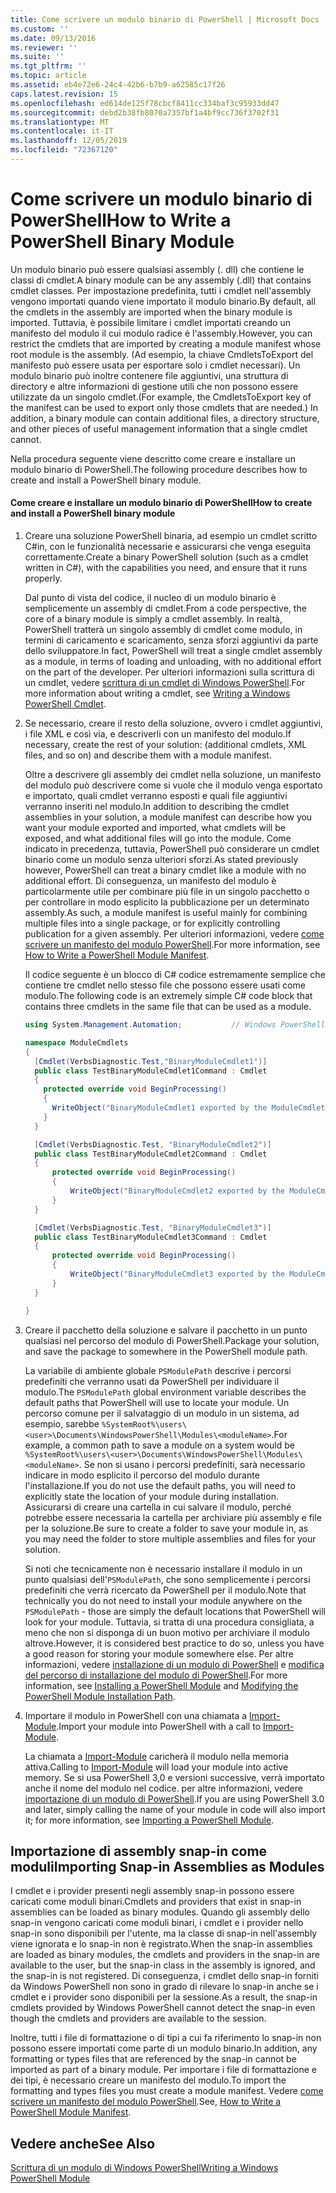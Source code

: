 ```yaml
---
title: Come scrivere un modulo binario di PowerShell | Microsoft Docs
ms.custom: ''
ms.date: 09/13/2016
ms.reviewer: ''
ms.suite: ''
ms.tgt_pltfrm: ''
ms.topic: article
ms.assetid: eb4e72e6-24c4-42b6-b7b9-a62585c17f26
caps.latest.revision: 15
ms.openlocfilehash: ed614de125f78cbcf8411cc334baf3c95933dd47
ms.sourcegitcommit: debd2b38fb8070a7357bf1a4bf9cc736f3702f31
ms.translationtype: MT
ms.contentlocale: it-IT
ms.lasthandoff: 12/05/2019
ms.locfileid: "72367120"
---
```

# <a name="how-to-write-a-powershell-binary-module"></a><span data-ttu-id="9802a-102">Come scrivere un modulo binario di PowerShell</span><span class="sxs-lookup"><span data-stu-id="9802a-102">How to Write a PowerShell Binary Module</span></span>

<span data-ttu-id="9802a-103">Un modulo binario può essere qualsiasi assembly (. dll) che contiene le classi di cmdlet.</span><span class="sxs-lookup"><span data-stu-id="9802a-103">A binary module can be any assembly (.dll) that contains cmdlet classes.</span></span> <span data-ttu-id="9802a-104">Per impostazione predefinita, tutti i cmdlet nell'assembly vengono importati quando viene importato il modulo binario.</span><span class="sxs-lookup"><span data-stu-id="9802a-104">By default, all the cmdlets in the assembly are imported when the binary module is imported.</span></span> <span data-ttu-id="9802a-105">Tuttavia, è possibile limitare i cmdlet importati creando un manifesto del modulo il cui modulo radice è l'assembly.</span><span class="sxs-lookup"><span data-stu-id="9802a-105">However, you can restrict the cmdlets that are imported by creating a module manifest whose root module is the assembly.</span></span> <span data-ttu-id="9802a-106">(Ad esempio, la chiave CmdletsToExport del manifesto può essere usata per esportare solo i cmdlet necessari). Un modulo binario può inoltre contenere file aggiuntivi, una struttura di directory e altre informazioni di gestione utili che non possono essere utilizzate da un singolo cmdlet.</span><span class="sxs-lookup"><span data-stu-id="9802a-106">(For example, the CmdletsToExport key of the manifest can be used to export only those cmdlets that are needed.) In addition, a binary module can contain additional files, a directory structure, and other pieces of useful management information that a single cmdlet cannot.</span></span>

<span data-ttu-id="9802a-107">Nella procedura seguente viene descritto come creare e installare un modulo binario di PowerShell.</span><span class="sxs-lookup"><span data-stu-id="9802a-107">The following procedure describes how to create and install a PowerShell binary module.</span></span>

#### <a name="how-to-create-and-install-a-powershell-binary-module"></a><span data-ttu-id="9802a-108">Come creare e installare un modulo binario di PowerShell</span><span class="sxs-lookup"><span data-stu-id="9802a-108">How to create and install a PowerShell binary module</span></span>

1. <span data-ttu-id="9802a-109">Creare una soluzione PowerShell binaria, ad esempio un cmdlet scritto C#in, con le funzionalità necessarie e assicurarsi che venga eseguita correttamente.</span><span class="sxs-lookup"><span data-stu-id="9802a-109">Create a binary PowerShell solution (such as a cmdlet written in C#), with the capabilities you need, and ensure that it runs properly.</span></span>

   <span data-ttu-id="9802a-110">Dal punto di vista del codice, il nucleo di un modulo binario è semplicemente un assembly di cmdlet.</span><span class="sxs-lookup"><span data-stu-id="9802a-110">From a code perspective, the core of a binary module is simply a cmdlet assembly.</span></span> <span data-ttu-id="9802a-111">In realtà, PowerShell tratterà un singolo assembly di cmdlet come modulo, in termini di caricamento e scaricamento, senza sforzi aggiuntivi da parte dello sviluppatore.</span><span class="sxs-lookup"><span data-stu-id="9802a-111">In fact, PowerShell will treat a single cmdlet assembly as a module, in terms of loading and unloading, with no additional effort on the part of the developer.</span></span> <span data-ttu-id="9802a-112">Per ulteriori informazioni sulla scrittura di un cmdlet, vedere [scrittura di un cmdlet di Windows PowerShell](../cmdlet/writing-a-windows-powershell-cmdlet.md).</span><span class="sxs-lookup"><span data-stu-id="9802a-112">For more information about writing a cmdlet, see [Writing a Windows PowerShell Cmdlet](../cmdlet/writing-a-windows-powershell-cmdlet.md).</span></span>

2. <span data-ttu-id="9802a-113">Se necessario, creare il resto della soluzione, ovvero i cmdlet aggiuntivi, i file XML e così via, e descriverli con un manifesto del modulo.</span><span class="sxs-lookup"><span data-stu-id="9802a-113">If necessary, create the rest of your solution: (additional cmdlets, XML files, and so on) and describe them with a module manifest.</span></span>

   <span data-ttu-id="9802a-114">Oltre a descrivere gli assembly dei cmdlet nella soluzione, un manifesto del modulo può descrivere come si vuole che il modulo venga esportato e importato, quali cmdlet verranno esposti e quali file aggiuntivi verranno inseriti nel modulo.</span><span class="sxs-lookup"><span data-stu-id="9802a-114">In addition to describing the cmdlet assemblies in your solution, a module manifest can describe how you want your module exported and imported, what cmdlets will be exposed, and what additional files will go into the module.</span></span>
   <span data-ttu-id="9802a-115">Come indicato in precedenza, tuttavia, PowerShell può considerare un cmdlet binario come un modulo senza ulteriori sforzi.</span><span class="sxs-lookup"><span data-stu-id="9802a-115">As stated previously however, PowerShell can treat a binary cmdlet like a module with no additional effort.</span></span>
   <span data-ttu-id="9802a-116">Di conseguenza, un manifesto del modulo è particolarmente utile per combinare più file in un singolo pacchetto o per controllare in modo esplicito la pubblicazione per un determinato assembly.</span><span class="sxs-lookup"><span data-stu-id="9802a-116">As such, a module manifest is useful mainly for combining multiple files into a single package, or for explicitly controlling publication for a given assembly.</span></span>
   <span data-ttu-id="9802a-117">Per ulteriori informazioni, vedere [come scrivere un manifesto del modulo PowerShell](how-to-write-a-powershell-module-manifest.md).</span><span class="sxs-lookup"><span data-stu-id="9802a-117">For more information, see [How to Write a PowerShell Module Manifest](how-to-write-a-powershell-module-manifest.md).</span></span>

   <span data-ttu-id="9802a-118">Il codice seguente è un blocco di C# codice estremamente semplice che contiene tre cmdlet nello stesso file che possono essere usati come modulo.</span><span class="sxs-lookup"><span data-stu-id="9802a-118">The following code is an extremely simple C# code block that contains three cmdlets in the same file that can be used as a module.</span></span>

   ```csharp
   using System.Management.Automation;           // Windows PowerShell namespace.

   namespace ModuleCmdlets
   {
     [Cmdlet(VerbsDiagnostic.Test,"BinaryModuleCmdlet1")]
     public class TestBinaryModuleCmdlet1Command : Cmdlet
     {
       protected override void BeginProcessing()
       {
         WriteObject("BinaryModuleCmdlet1 exported by the ModuleCmdlets module.");
       }
     }

     [Cmdlet(VerbsDiagnostic.Test, "BinaryModuleCmdlet2")]
     public class TestBinaryModuleCmdlet2Command : Cmdlet
     {
         protected override void BeginProcessing()
         {
             WriteObject("BinaryModuleCmdlet2 exported by the ModuleCmdlets module.");
         }
     }

     [Cmdlet(VerbsDiagnostic.Test, "BinaryModuleCmdlet3")]
     public class TestBinaryModuleCmdlet3Command : Cmdlet
     {
         protected override void BeginProcessing()
         {
             WriteObject("BinaryModuleCmdlet3 exported by the ModuleCmdlets module.");
         }
     }

   }
   ```

3. <span data-ttu-id="9802a-119">Creare il pacchetto della soluzione e salvare il pacchetto in un punto qualsiasi nel percorso del modulo di PowerShell.</span><span class="sxs-lookup"><span data-stu-id="9802a-119">Package your solution, and save the package to somewhere in the PowerShell module path.</span></span>

   <span data-ttu-id="9802a-120">La variabile di ambiente globale `PSModulePath` descrive i percorsi predefiniti che verranno usati da PowerShell per individuare il modulo.</span><span class="sxs-lookup"><span data-stu-id="9802a-120">The `PSModulePath` global environment variable describes the default paths that PowerShell will use to locate your module.</span></span> <span data-ttu-id="9802a-121">Un percorso comune per il salvataggio di un modulo in un sistema, ad esempio, sarebbe `%SystemRoot%\users\<user>\Documents\WindowsPowerShell\Modules\<moduleName>`.</span><span class="sxs-lookup"><span data-stu-id="9802a-121">For example, a common path to save a module on a system would be `%SystemRoot%\users\<user>\Documents\WindowsPowerShell\Modules\<moduleName>`.</span></span> <span data-ttu-id="9802a-122">Se non si usano i percorsi predefiniti, sarà necessario indicare in modo esplicito il percorso del modulo durante l'installazione.</span><span class="sxs-lookup"><span data-stu-id="9802a-122">If you do not use the default paths, you will need to explicitly state the location of your module during installation.</span></span> <span data-ttu-id="9802a-123">Assicurarsi di creare una cartella in cui salvare il modulo, perché potrebbe essere necessaria la cartella per archiviare più assembly e file per la soluzione.</span><span class="sxs-lookup"><span data-stu-id="9802a-123">Be sure to create a folder to save your module in, as you may need the folder to store multiple assemblies and files for your solution.</span></span>

   <span data-ttu-id="9802a-124">Si noti che tecnicamente non è necessario installare il modulo in un punto qualsiasi dell'`PSModulePath`, che sono semplicemente i percorsi predefiniti che verrà ricercato da PowerShell per il modulo.</span><span class="sxs-lookup"><span data-stu-id="9802a-124">Note that technically you do not need to install your module anywhere on the `PSModulePath` - those are simply the default locations that PowerShell will look for your module.</span></span> <span data-ttu-id="9802a-125">Tuttavia, si tratta di una procedura consigliata, a meno che non si disponga di un buon motivo per archiviare il modulo altrove.</span><span class="sxs-lookup"><span data-stu-id="9802a-125">However, it is considered best practice to do so, unless you have a good reason for storing your module somewhere else.</span></span> <span data-ttu-id="9802a-126">Per altre informazioni, vedere [installazione di un modulo di PowerShell](./installing-a-powershell-module.md) e [modifica del percorso di installazione del modulo di PowerShell](./modifying-the-psmodulepath-installation-path.md).</span><span class="sxs-lookup"><span data-stu-id="9802a-126">For more information, see [Installing a PowerShell Module](./installing-a-powershell-module.md) and [Modifying the PowerShell Module Installation Path](./modifying-the-psmodulepath-installation-path.md).</span></span>

4. <span data-ttu-id="9802a-127">Importare il modulo in PowerShell con una chiamata a [Import-Module](/powershell/module/Microsoft.PowerShell.Core/Import-Module).</span><span class="sxs-lookup"><span data-stu-id="9802a-127">Import your module into PowerShell with a call to [Import-Module](/powershell/module/Microsoft.PowerShell.Core/Import-Module).</span></span>

   <span data-ttu-id="9802a-128">La chiamata a [Import-Module](/powershell/module/Microsoft.PowerShell.Core/Import-Module) caricherà il modulo nella memoria attiva.</span><span class="sxs-lookup"><span data-stu-id="9802a-128">Calling to [Import-Module](/powershell/module/Microsoft.PowerShell.Core/Import-Module) will load your module into active memory.</span></span> <span data-ttu-id="9802a-129">Se si usa PowerShell 3,0 e versioni successive, verrà importato anche il nome del modulo nel codice. per altre informazioni, vedere [importazione di un modulo di PowerShell](./importing-a-powershell-module.md).</span><span class="sxs-lookup"><span data-stu-id="9802a-129">If you are using PowerShell 3.0 and later, simply calling the name of your module in code will also import it; for more information, see [Importing a PowerShell Module](./importing-a-powershell-module.md).</span></span>

## <a name="importing-snap-in-assemblies-as-modules"></a><span data-ttu-id="9802a-130">Importazione di assembly snap-in come moduli</span><span class="sxs-lookup"><span data-stu-id="9802a-130">Importing Snap-in Assemblies as Modules</span></span>

<span data-ttu-id="9802a-131">I cmdlet e i provider presenti negli assembly snap-in possono essere caricati come moduli binari.</span><span class="sxs-lookup"><span data-stu-id="9802a-131">Cmdlets and providers that exist in snap-in assemblies can be loaded as binary modules.</span></span> <span data-ttu-id="9802a-132">Quando gli assembly dello snap-in vengono caricati come moduli binari, i cmdlet e i provider nello snap-in sono disponibili per l'utente, ma la classe di snap-in nell'assembly viene ignorata e lo snap-in non è registrato.</span><span class="sxs-lookup"><span data-stu-id="9802a-132">When the snap-in assemblies are loaded as binary modules, the cmdlets and providers in the snap-in are available to the user, but the snap-in class in the assembly is ignored, and the snap-in is not registered.</span></span> <span data-ttu-id="9802a-133">Di conseguenza, i cmdlet dello snap-in forniti da Windows PowerShell non sono in grado di rilevare lo snap-in anche se i cmdlet e i provider sono disponibili per la sessione.</span><span class="sxs-lookup"><span data-stu-id="9802a-133">As a result, the snap-in cmdlets provided by Windows PowerShell cannot detect the snap-in even though the cmdlets and providers are available to the session.</span></span>

<span data-ttu-id="9802a-134">Inoltre, tutti i file di formattazione o di tipi a cui fa riferimento lo snap-in non possono essere importati come parte di un modulo binario.</span><span class="sxs-lookup"><span data-stu-id="9802a-134">In addition, any formatting or types files that are referenced by the snap-in cannot be imported as part of a binary module.</span></span>
<span data-ttu-id="9802a-135">Per importare i file di formattazione e dei tipi, è necessario creare un manifesto del modulo.</span><span class="sxs-lookup"><span data-stu-id="9802a-135">To import the formatting and types files you must create a module manifest.</span></span>
<span data-ttu-id="9802a-136">Vedere [come scrivere un manifesto del modulo PowerShell](how-to-write-a-powershell-module-manifest.md).</span><span class="sxs-lookup"><span data-stu-id="9802a-136">See, [How to Write a PowerShell Module Manifest](how-to-write-a-powershell-module-manifest.md).</span></span>

## <a name="see-also"></a><span data-ttu-id="9802a-137">Vedere anche</span><span class="sxs-lookup"><span data-stu-id="9802a-137">See Also</span></span>

[<span data-ttu-id="9802a-138">Scrittura di un modulo di Windows PowerShell</span><span class="sxs-lookup"><span data-stu-id="9802a-138">Writing a Windows PowerShell Module</span></span>](./writing-a-windows-powershell-module.md)
